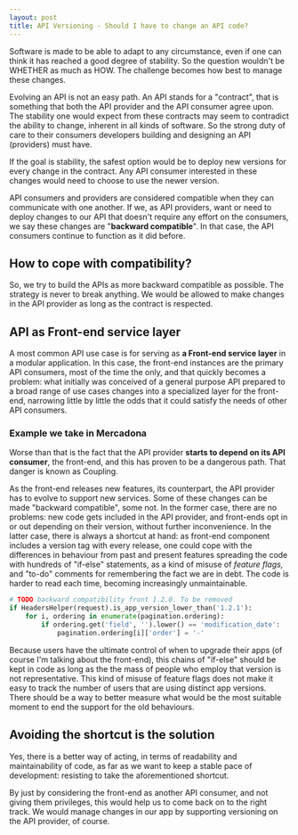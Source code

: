 ```yaml
---
layout: post
title: API Versioning - Should I have to change an API code?
---
```


Software is made to be able to adapt to any circumstance, even if one can think it has reached a good degree of stability. So the question wouldn't be WHETHER as much as HOW.  The challenge becomes how best to manage these changes.

Evolving an API is not an easy path. An API stands for a "contract", that is something that both the API provider and the API consumer agree upon. The stability one would expect from these contracts may seem to contradict the ability to change, inherent in all kinds of software. So the strong duty of care to their consumers developers building and designing an API (providers) must have.

If the goal is stability, the safest option would be to deploy new versions for every change in the contract. Any API consumer interested in these changes would need to choose to use the newer version.

API consumers and providers are considered compatible when they can communicate with one another. If we, as API providers, want or need to deploy changes to our API that doesn't require any effort on the consumers, we say these changes are "**backward compatible**". In that case, the API consumers continue to function as it did before.

## How to cope with compatibility?

So, we try to build the APIs as more backward compatible as possible. The strategy is never to break anything. We would be allowed to make changes in the API provider as long as the contract is respected.

## API as Front-end service layer

A most common API use case is for serving as **a Front-end service layer** in a modular application. In this case, the front-end instances are the primary API consumers, most of the time the only, and that quickly becomes a problem: what initially was conceived of a general purpose API prepared to a broad range of use cases changes into a specialized layer for the front-end, narrowing little by little the odds that it could satisfy the needs of other API consumers.

### Example we take in Mercadona

Worse than that is the fact that the API provider **starts to depend on its API consumer**, the front-end, and this has proven to be a dangerous path. That danger is known as Coupling.

As the front-end releases new features,  its counterpart, the API provider has to evolve to support new services. Some of these changes can be made "backward compatible", some not. In the former case, there are no problems: new code gets included in the API provider, and front-ends opt in or out depending on their version, without further inconvenience. In the latter case, there is always a shortcut at hand: as front-end component includes a version tag with every release, one could cope with the differences in behaviour from past and present features spreading the code with hundreds of "if-else" statements, as a kind of misuse of *feature flags,* and "to-do" comments for remembering the fact we are in debt. The code is harder to read each time, becoming increasingly unmaintainable. 

```python
# TODO backward compatibility front 1.2.0. To be removed
if HeadersHelper(request).is_app_version_lower_than('1.2.1'):
    for i, ordering in enumerate(pagination.ordering):
        if ordering.get('field', '').lower() == 'modification_date':
            pagination.ordering[i]['order'] = '-'
```

Because users have the ultimate control of when to upgrade their apps (of course I'm talking about the front-end), this chains of "if-else" should be kept in code as long as the the mass of people who employ that version is not representative. This kind of misuse of feature flags does not make it easy to track the number of users that are using distinct app versions. There should be a way to better measure what would be the most suitable moment to end the support for the old behaviours.

## Avoiding the shortcut is the solution

Yes, there is a better way of acting, in terms of readability and maintainability of code, as far as we want to keep a stable pace of development: resisting to take the aforementioned shortcut.

By just by considering the front-end as another API consumer, and not giving them privileges, this would help us to come back on to the right track. We would manage changes in our app by supporting versioning on the API provider, of course.

